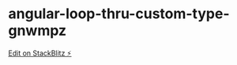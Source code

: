 # angular-loop-thru-custom-type-gnwmpz

[Edit on StackBlitz ⚡️](https://stackblitz.com/edit/angular-loop-thru-custom-type-gnwmpz)